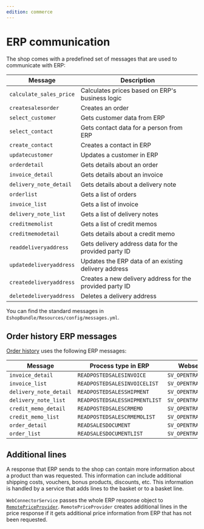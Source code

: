 ```yaml
---
edition: commerce
---
```


# ERP communication

The shop comes with a predefined set of messages that are used to communicate with ERP:

|Message|Description|
|--- |--- |
|`calculate_sales_price`|Calculates prices based on ERP's business logic|
|`createsalesorder`|Creates an order|
|`select_customer`|Gets customer data from ERP|
|`select_contact`|Gets contact data for a person from ERP|
|`create_contact`|Creates a contact in ERP|
|`updatecustomer`|Updates a customer in ERP|
|`orderdetail`|Gets details about an order|
|`invoice_detail`|Gets details about an invoice|
|`delivery_note_detail`|Gets details about a delivery note|
|`orderlist`|Gets a list of orders|
|`invoice_list`|Gets a list of invoice|
|`delivery_note_list`|Gets a list of delivery notes|
|`creditmemolist`|Gets a list of credit memos|
|`creditmemodetail`|Gets details about a credit memo|
|`readdeliveryaddress`|Gets delivery address data for the provided party ID|
|`updatedeliveryaddress`|Updates the ERP data of an existing delivery address|
|`createdeliveryaddress`|Creates a new delivery address for the provided party ID|
|`deletedeliveryaddress`|Deletes a delivery address|

You can find the standard messages in `EshopBundle/Resources/config/messages.yml`.

## Order history ERP messages

[Order history](../order_history/order_history.md) uses the following ERP messages:

|Message|Process type in ERP|Webservice operation|
|--- |--- |--- |
|`invoice_detail`|`READPOSTEDSALESINVOICE`|`SV_OPENTRANS_GET_ORDERSTATUS`|
|`invoice_list`|`READPOSTEDSALESINVOICELIST`|`SV_OPENTRANS_GET_ORDERLIST`|
|`delivery_note_detail`|`READPOSTEDSALESSHIPMENT`|`SV_OPENTRANS_GET_ORDERSTATUS`|
|`delivery_note_list`|`READPOSTEDSALESSHIPMENTLIST`|`SV_OPENTRANS_GET_ORDERLIST`|
|`credit_memo_detail`|`READPOSTEDSALESCRMEMO`|`SV_OPENTRANS_GET_ORDERSTATUS`|
|`credit_memo_list`|`READPOSTEDSALESCRMEMOLIST`|`SV_OPENTRANS_GET_ORDERLIST`|
|`order_detail`|`READSALESDOCUMENT`|`SV_OPENTRANS_GET_ORDERSTATUS`|
|`order_list`|`READSALESDOCUMENTLIST`|`SV_OPENTRANS_GET_ORDERLIST`|

## Additional lines

A response that ERP sends to the shop can contain more information about a product than was requested.
This information can include additional shipping costs, vouchers, bonus products, discounts, etc.
This information is handled by a service that adds lines to the basket or to a basket line.

`WebConnectorService` passes the whole ERP response object to [`RemotePriceProvider`](remotepriceprovider.md).
`RemotePriceProvider` creates additional lines in the price response if it gets additional price information from ERP that has not been requested.
